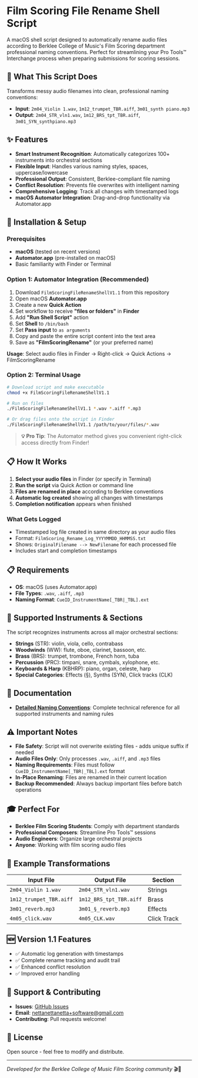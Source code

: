 # Film Scoring File Rename Shell Script

A macOS shell script designed to automatically rename audio files according to Berklee College of Music's Film Scoring department professional naming conventions. Perfect for streamlining your Pro Tools™️ Interchange process when preparing submissions for scoring sessions.

## 🎯 What This Script Does

Transforms messy audio filenames into clean, professional naming conventions:
- **Input**: `2m04_Violin 1.wav`, `1m12_trumpet_TBR.aiff`, `3m01_synth piano.mp3`
- **Output**: `2m04_STR_vln1.wav`, `1m12_BRS_tpt_TBR.aiff`, `3m01_SYN_synthpiano.mp3`

## ✨ Features

- **Smart Instrument Recognition**: Automatically categorizes 100+ instruments into orchestral sections
- **Flexible Input**: Handles various naming styles, spaces, uppercase/lowercase
- **Professional Output**: Consistent, Berklee-compliant file naming
- **Conflict Resolution**: Prevents file overwrites with intelligent naming
- **Comprehensive Logging**: Track all changes with timestamped logs
- **macOS Automator Integration**: Drag-and-drop functionality via Automator.app

## 🚀 Installation & Setup

### Prerequisites
- **macOS** (tested on recent versions)
- **Automator.app** (pre-installed on macOS)
- Basic familiarity with Finder or Terminal

### Option 1: Automator Integration (Recommended)
1. Download `FilmScoringFileRenameShellV1.1` from this repository
2. Open macOS **Automator.app**
3. Create a new **Quick Action**
4. Set workflow to receive **"files or folders"** in **Finder**
5. Add **"Run Shell Script"** action
6. Set **Shell** to `/bin/bash`
7. Set **Pass input** to `as arguments`
8. Copy and paste the entire script content into the text area
9. Save as **"FilmScoringRename"** (or your preferred name)

**Usage**: Select audio files in Finder → Right-click → Quick Actions → FilmScoringRename

### Option 2: Terminal Usage
```bash
# Download script and make executable
chmod +x FilmScoringFileRenameShellV1.1

# Run on files
./FilmScoringFileRenameShellV1.1 *.wav *.aiff *.mp3

# Or drag files onto the script in Finder
./FilmScoringFileRenameShellV1.1 /path/to/your/files/*.wav
```

> **💡 Pro Tip**: The Automator method gives you convenient right-click access directly from Finder!

## 📋 How It Works

1. **Select your audio files** in Finder (or specify in Terminal)
2. **Run the script** via Quick Action or command line
3. **Files are renamed in place** according to Berklee conventions
4. **Automatic log created** showing all changes with timestamps
5. **Completion notification** appears when finished

### What Gets Logged
- Timestamped log file created in same directory as your audio files
- Format: `FilmScoring_Rename_Log_YYYYMMDD_HHMMSS.txt`
- Shows: `OriginalFilename --> NewFilename` for each processed file
- Includes start and completion timestamps

## 📋 Requirements

- **OS**: macOS (uses Automator.app)
- **File Types**: `.wav`, `.aiff`, `.mp3`
- **Naming Format**: `CueID_InstrumentName[_TBR|_TBL].ext`

## 🎼 Supported Instruments & Sections

The script recognizes instruments across all major orchestral sections:
- **Strings** (STR): violin, viola, cello, contrabass
- **Woodwinds** (WW): flute, oboe, clarinet, bassoon, etc.
- **Brass** (BRS): trumpet, trombone, French horn, tuba
- **Percussion** (PRC): timpani, snare, cymbals, xylophone, etc.
- **Keyboards & Harp** (KBHRP): piano, organ, celeste, harp
- **Special Categories**: Effects (§), Synths (SYN), Click tracks (CLK)

## 📖 Documentation

- **[Detailed Naming Conventions](NAMING_CONVENTIONS.md)**: Complete technical reference for all supported instruments and naming rules

## ⚠️ Important Notes

- **File Safety**: Script will not overwrite existing files - adds unique suffix if needed
- **Audio Files Only**: Only processes `.wav`, `.aiff`, and `.mp3` files
- **Naming Requirements**: Files must follow `CueID_InstrumentName[_TBR|_TBL].ext` format
- **In-Place Renaming**: Files are renamed in their current location
- **Backup Recommended**: Always backup important files before batch operations

## 🎓 Perfect For

- **Berklee Film Scoring Students**: Comply with department standards
- **Professional Composers**: Streamline Pro Tools™️ sessions
- **Audio Engineers**: Organize large orchestral projects
- **Anyone**: Working with film scoring audio files

## 📝 Example Transformations

| Input File | Output File | Section |
|------------|-------------|---------|
| `2m04_Violin 1.wav` | `2m04_STR_vln1.wav` | Strings |
| `1m12_trumpet_TBR.aiff` | `1m12_BRS_tpt_TBR.aiff` | Brass |
| `3m01_reverb.mp3` | `3m01_§_reverb.mp3` | Effects |
| `4m05_click.wav` | `4m05_CLK.wav` | Click Track |

## 🆕 Version 1.1 Features

- ✅ Automatic log generation with timestamps
- ✅ Complete rename tracking and audit trail
- ✅ Enhanced conflict resolution
- ✅ Improved error handling

## 🐛 Support & Contributing

- **Issues**: [GitHub Issues](https://github.com/Nbenyair/FilmScoringFileRenameShell/issues)
- **Email**: nettanettanetta+software@gmail.com
- **Contributing**: Pull requests welcome!

## 📄 License

Open source - feel free to modify and distribute.

---

*Developed for the Berklee College of Music Film Scoring community* 🎬🎵